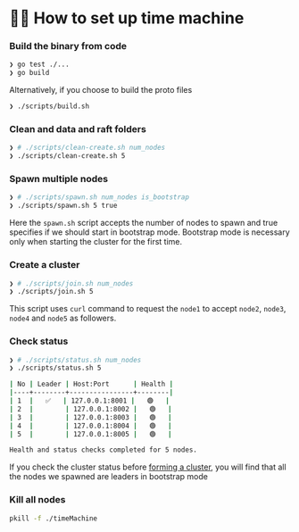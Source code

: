 # 👩‍🏭 How to set up time machine

### Build the binary from code
```bash
❯ go test ./...
❯ go build
```
Alternatively, if you choose to build the proto files 
```bash
❯ ./scripts/build.sh
```

### Clean and data and raft folders
```bash
❯ # ./scripts/clean-create.sh num_nodes
❯ ./scripts/clean-create.sh 5
```

### Spawn multiple nodes
```bash
❯ # ./scripts/spawn.sh num_nodes is_bootstrap 
❯ ./scripts/spawn.sh 5 true 
```
Here the `spawn.sh` script accepts the number of nodes to spawn and true specifies if we should start in bootstrap mode. Bootstrap mode is necessary only when starting the cluster for the first time.

### Create a cluster
```bash
❯ # ./scripts/join.sh num_nodes
❯ ./scripts/join.sh 5
```
This script uses `curl` command to request the `node1` to accept `node2`, `node3`, `node4` and `node5` as followers.

### Check status
```bash
❯ # ./scripts/status.sh num_nodes
❯ ./scripts/status.sh 5

| No | Leader | Host:Port      | Health |
|----+--------+----------------+--------|
| 1  |   ✅   | 127.0.0.1:8001 |   🟢   |
| 2  |        | 127.0.0.1:8002 |   🟢   |
| 3  |        | 127.0.0.1:8003 |   🟢   |
| 4  |        | 127.0.0.1:8004 |   🟢   |
| 5  |        | 127.0.0.1:8005 |   🟢   |

Health and status checks completed for 5 nodes.
```
If you check the cluster status before [forming a cluster](#create-a-cluster), you will find that all the nodes we spawned are leaders in bootstrap mode

### Kill all nodes
```bash
pkill -f ./timeMachine
```